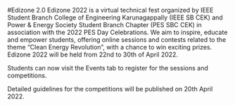 #Edizone 2.0
Edizone 2022 is a virtual technical fest organized by IEEE Student Branch College of Engineering Karunagappally (IEEE SB CEK) and Power & Energy Society Student Branch Chapter (PES SBC CEK) in association with the 2022 PES Day Celebrations. We aim to inspire, educate and empower students, offering online sessions and contests related to the theme “Clean Energy Revolution”, with a chance to win exciting prizes. Edizone 2022 will be held from 22nd to 30th of April 2022.

Students can now visit the Events tab to register for the sessions and competitions.

Detailed guidelines for the competitions will be published on 20th April 2022.
